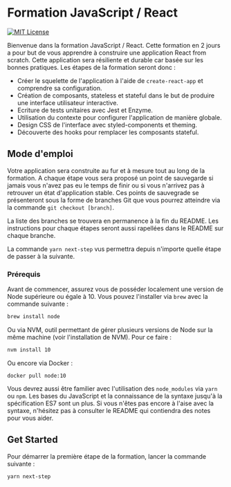 # Formation JavaScript / React

[![MIT License](https://img.shields.io/badge/license-MIT-blue.svg)](./LICENSE)

Bienvenue dans la formation JavaScript / React. Cette formation en 2 jours a pour but de vous apprendre à construire une
application React from scratch. Cette application sera résiliente et durable car basée sur les bonnes pratiques. Les
étapes de la formation seront donc :

- Créer le squelette de l'application à l'aide de `create-react-app` et comprendre sa configuration.
- Création de composants, stateless et stateful dans le but de produire une interface utilisateur interactive.
- Ecriture de tests unitaires avec Jest et Enzyme.
- Utilisation du contexte pour configurer l'application de manière globale.
- Design CSS de l'interface avec styled-components et theming.
- Découverte des hooks pour remplacer les composants stateful.

## Mode d'emploi

Votre application sera construite au fur et à mesure tout au long de la formation. A chaque étape vous sera proposé un
point de sauvegarde si jamais vous n'avez pas eu le temps de finir ou si vous n'arrivez pas à retrouver un état
d'application stable. Ces points de sauvegrade se présenteront sous la forme de branches Git que vous pourrez atteindre
via la commande `git checkout [branch]`.

La liste des branches se trouvera en permanence à la fin du README. Les instructions pour chaque étapes seront aussi
rapellées dans le README sur chaque branche.

La commande `yarn next-step` vus permettra depuis n'importe quelle étape de passer à la suivante.

### Prérequis

Avant de commencer, assurez vous de posséder localement une version de Node supérieure ou égale à 10. Vous pouvez l'installer via `brew` avec la commande suivante :

```bash
brew install node
```

Ou via NVM, outil permettant de gérer plusieurs versions de Node sur la même machine (voir l'installation de NVM).
Pour ce faire :

```bash
nvm install 10
```

Ou encore via Docker :

```
docker pull node:10
```

Vous devrez aussi être familier avec l'utilisation des `node_modules` via `yarn` ou `npm`. Les bases du JavaScript et
la connaissance de la syntaxe jusqu'à la spécification ES7 sont un plus. Si vous n'êtes pas encore à l'aise avec la
syntaxe, n'hésitez pas à consulter le README qui contiendra des notes pour vous aider.

## Get Started

Pour démarrer la première étape de la formation, lancer la commande suivante :

```
yarn next-step
```
